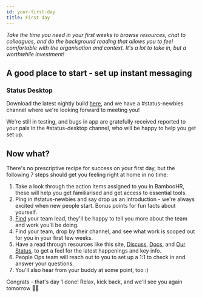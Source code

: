 ```yaml
---
id: your-first-day
title: First day
---
```

*Take the time you need in your first weeks to browse resources, chat to colleagues, and do the background reading that allows you to feel comfortable with the organisation and context. It's a lot to take in, but a worthwhile investment!*

## A good place to start - set up instant messaging 


### Status Desktop
Download the latest nightly build [here](https://status.im/nightly/), and we have a #status-newbies channel where we're looking forward to meeting you! 

We're still in testing, and bugs in app are gratefully received reported to your pals in the #status-desktop channel, who will be happy to help you get set up.

## Now what?
There's no prescriptive recipe for success on your first day, but the following 7 steps should get you feeling right at home in no time:

1. Take a look through the action items assigned to you in BambooHR, these will help you get familiarised and get access to essential tools.
2. Ping in #status-newbies and say drop us an introduction - we're always excited when new people start. Bonus points for fun facts about yourself.
3. [Find](https://people-ops.status.im/status-direct/) your team lead, they'll be happy to tell you more about the team and work you'll be doing.
4. Find your team, drop by their channel, and see what work is scoped out for you in your first few weeks. 
5. Have a read through resources like this site, [Discuss](https://discuss.status.im/), [Docs](https://status.im/docs/), and [Our Status](https://our.status.im/), to get a feel for the latest happenings and key info. 
6. People Ops team will reach out to you to set up a 1:1 to check in and answer your questions. 
7. You'll also hear from your buddy at some point, too :)

Congrats - that's day 1 done! Relax, kick back, and we'll see you again tomorrow 🙌🏻
